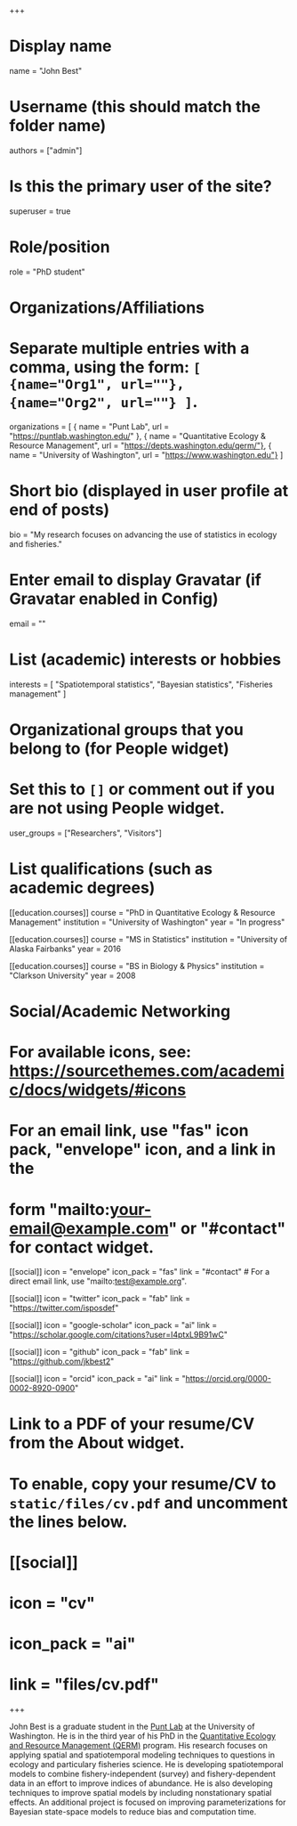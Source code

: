 +++
# Display name
name = "John Best"

# Username (this should match the folder name)
authors = ["admin"]

# Is this the primary user of the site?
superuser = true

# Role/position
role = "PhD student"

# Organizations/Affiliations
#   Separate multiple entries with a comma, using the form: `[ {name="Org1", url=""}, {name="Org2", url=""} ]`.
organizations = [
  { name = "Punt Lab", url = "https://puntlab.washington.edu/" },
  { name = "Quantitative Ecology & Resource Management", url = "https://depts.washington.edu/qerm/"},
  { name = "University of Washington", url = "https://www.washington.edu"} ]

# Short bio (displayed in user profile at end of posts)
bio = "My research focuses on advancing the use of statistics in ecology and fisheries."

# Enter email to display Gravatar (if Gravatar enabled in Config)
email = ""

# List (academic) interests or hobbies
interests = [
  "Spatiotemporal statistics",
  "Bayesian statistics",
  "Fisheries management"
]

# Organizational groups that you belong to (for People widget)
#   Set this to `[]` or comment out if you are not using People widget.
user_groups = ["Researchers", "Visitors"]

# List qualifications (such as academic degrees)
[[education.courses]]
  course = "PhD in Quantitative Ecology & Resource Management"
  institution = "University of Washington"
  year = "In progress"

[[education.courses]]
  course = "MS in Statistics"
  institution = "University of Alaska Fairbanks"
  year = 2016

[[education.courses]]
  course = "BS in Biology & Physics"
  institution = "Clarkson University"
  year = 2008

# Social/Academic Networking
# For available icons, see: https://sourcethemes.com/academic/docs/widgets/#icons
#   For an email link, use "fas" icon pack, "envelope" icon, and a link in the
#   form "mailto:your-email@example.com" or "#contact" for contact widget.

[[social]]
  icon = "envelope"
  icon_pack = "fas"
  link = "#contact"  # For a direct email link, use "mailto:test@example.org".

[[social]]
  icon = "twitter"
  icon_pack = "fab"
  link = "https://twitter.com/isposdef"

[[social]]
  icon = "google-scholar"
  icon_pack = "ai"
  link = "https://scholar.google.com/citations?user=I4ptxL9B91wC"

[[social]]
  icon = "github"
  icon_pack = "fab"
  link = "https://github.com/jkbest2"

[[social]]
  icon = "orcid"
  icon_pack = "ai"
  link = "https://orcid.org/0000-0002-8920-0900"

# Link to a PDF of your resume/CV from the About widget.
# To enable, copy your resume/CV to `static/files/cv.pdf` and uncomment the lines below.
# [[social]]
#   icon = "cv"
#   icon_pack = "ai"
#   link = "files/cv.pdf"

+++

John Best is a graduate student in the [Punt Lab](https://puntlab.washington.edu) at the University of Washington. He is in the third year of his PhD in the [Quantitative Ecology and Resource Management (QERM)](https://depts.washington.edu/qerm/) program. His research focuses on applying spatial and spatiotemporal modeling techniques to questions in ecology and particulary fisheries science. He is developing spatiotemporal models to combine fishery-independent (survey) and fishery-dependent data in an effort to improve indices of abundance. He is also developing techniques to improve spatial models by including nonstationary spatial effects. An additional project is focused on improving parameterizations for Bayesian state-space models to reduce bias and computation time.
